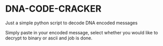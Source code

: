 # DNA-CODE-CRACKER
Just a simple python script to decode DNA encoded messages

Simply paste in your encoded message, select whether you would like to decrypt to binary or ascii and job is done.
